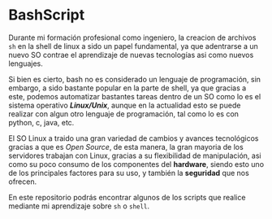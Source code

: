# BashScript
Durante mi formación profesional como ingeniero, la creacion de archivos `sh` en la shell de linux a sido un papel fundamental, ya que adentrarse a un nuevo SO contrae el aprendizaje de nuevas tecnologías asi como nuevos lenguajes. 

Si bien es cierto, bash no es considerado un lenguaje de programación, sin embargo, a sido bastante popular en la parte de shell, ya que gracias a este, podemos automatizar bastantes tareas dentro de un SO como lo es el sistema operativo ***Linux/Unix***, aunque en la actualidad esto se puede realizar con algun otro lenguaje de programación, tal como lo es con python, c, java, etc.  

El SO Linux a traido una gran variedad de cambios y avances tecnológicos gracias a que es *Open Source*, de esta manera, la gran mayoria de los servidores trabajan con Linux, gracias a su flexibilidad de manipulación, asi como su poco consumo de los componentes del **hardware**, siendo esto uno de los principales factores para su uso, y también la **seguridad** que nos ofrecen. 

En este repositorio podrás encontrar algunos de los scripts que realice mediante mi aprendizaje sobre `sh` o `shell`. 











